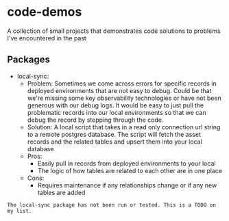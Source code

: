 # code-demos

A collection of small projects that demonstrates code solutions to problems I've encountered in the past

## Packages
- local-sync:
  - Problem: Sometimes we come across errors for specific records in deployed environments that are not easy to debug. Could be that we're missing some key observability technologies or have not been generous with our debug logs. It would be easy to just pull the problematic records into our local environments so that we can debug the record by stepping through the code.
  - Solution: A local script that takes in a read only connection url string to a remote postgres database. The script will fetch the asset records and the related tables and upsert them into your local database
  - Pros: 
    - Easily pull in records from deployed environments to your local 
    - The logic of how tables are related to each other are in one place
  - Cons:
    - Requires maintenance if any relationships change or if any new tables are added

```
The local-sync package has not been run or tested. This is a TODO on my list.
```